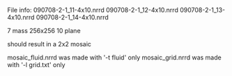 File info:
090708-2-1_11-4x10.nrrd  090708-2-1_12-4x10.nrrd  090708-2-1_13-4x10.nrrd  090708-2-1_14-4x10.nrrd

7 mass
256x256
10 plane

should result in a 2x2 mosaic

mosaic_fluid.nrrd was made with '-t fluid' only
mosaic_grid.nrrd was made with '-l grid.txt' only

